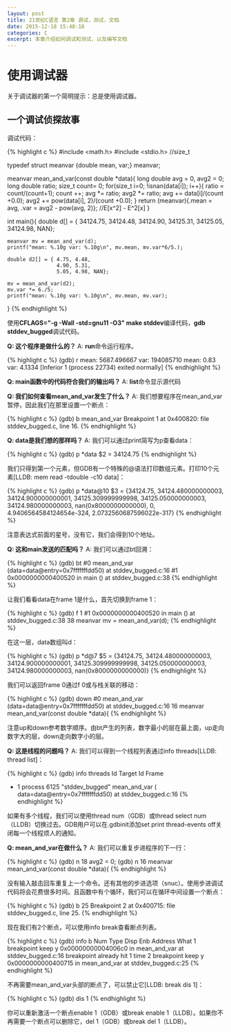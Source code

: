```yaml
---
layout: post
title: 21世纪C语言 第2章 调试，测试，文档
date: 2015-12-18 15:48:18
categories: C
excerpt: 本章介绍如何调试和测试，以及编写文档
---
```


# 使用调试器

关于调试器的第一个简明提示：总是使用调试器。

## 一个调试侦探故事

调试代码：

{% highlight c %}
#include <math.h>
#include <stdio.h> //size_t

typedef struct meanvar {double mean, var;} meanvar;

meanvar mean_and_var(const double *data){
    long double avg = 0,
          avg2 = 0;
    long double ratio;
    size_t count= 0;
    for(size_t i=0;  !isnan(data[i]); i++){
        ratio = count/(count+1);
        count ++;
        avg   *= ratio;
        avg2  *= ratio;
        avg   += data[i]/(count +0.0);
        avg2  += pow(data[i], 2)/(count +0.0);
    }
    return (meanvar){.mean = avg,
                    .var = avg2 - pow(avg, 2)}; //E[x^2] - E^2[x]
}

int main(){
    double d[] = { 34124.75, 34124.48,
                   34124.90, 34125.31,
                   34125.05, 34124.98, NAN};

    meanvar mv = mean_and_var(d);
    printf("mean: %.10g var: %.10g\n", mv.mean, mv.var*6/5.);

    double d2[] = { 4.75, 4.48,
                    4.90, 5.31,
                    5.05, 4.98, NAN};

    mv = mean_and_var(d2);
    mv.var *= 6./5;
    printf("mean: %.10g var: %.10g\n", mv.mean, mv.var);
}
{% endhighlight %}

使用**CFLAGS="-g -Wall -std=gnu11 -O3" make stddev**编译代码，**gdb stddev_bugged**调试代码。

**Q: 这个程序是做什么的？**
A: **run**命令运行程序。

{% highlight c %}
(gdb) r
mean: 5687.496667 var: 194085710
mean: 0.83 var: 4.1334
[Inferior 1 (process 22734) exited normally]
{% endhighlight %}

**Q: main函数中的代码符合我们的输出吗？**
A: **list**命令显示源代码

**Q: 我们如何查看mean_and_var发生了什么？**
A: 我们想要程序在mean_and_var暂停，因此我们在那里设置一个断点：

{% highlight c %}
(gdb) b mean_and_var
Breakpoint 1 at 0x400820: file stddev_bugged.c, line 16.
{% endhighlight %}

**Q: data是我们想的那样吗？**
A: 我们可以通过print简写为p查看data：

{% highlight c %}
(gdb) p *data
$2 = 34124.75
{% endhighlight %}

我们只得到第一个元素，但GDB有一个特殊的@语法打印数组元素。打印10个元素[LLDB: mem read -tdouble -c10 data]：

{% highlight c %}
(gdb) p *data@10
$3 = {34124.75, 34124.480000000003, 34124.900000000001, 34125.309999999998, 
  34125.050000000003, 34124.980000000003, nan(0x8000000000000), 0, 
  4.9406564584124654e-324, 2.0732560687596022e-317}
{% endhighlight %}

注意表达式前面的星号，没有它，我们会得到10个地址。

**Q: 这和main发送的匹配吗？**
A: 我们可以通过bt回溯：

{% highlight c %}
(gdb) bt
#0  mean_and_var (data=data@entry=0x7fffffffdd50) at stddev_bugged.c:16
#1  0x0000000000400520 in main () at stddev_bugged.c:38
{% endhighlight %}

让我们看看data在frame 1是什么，首先切换到frame 1：

{% highlight c %}
(gdb) f 1
#1  0x0000000000400520 in main () at stddev_bugged.c:38
38      meanvar mv = mean_and_var(d);
{% endhighlight %}

在这一层，data数组叫d：

{% highlight c %}
(gdb) p *d@7
$5 = {34124.75, 34124.480000000003, 34124.900000000001, 34125.309999999998, 
  34125.050000000003, 34124.980000000003, nan(0x8000000000000)}
{% endhighlight %}

我们可以返回frame 0通过f 0或与栈关联的移动：

{% highlight c %}
(gdb) down
#0  mean_and_var (data=data@entry=0x7fffffffdd50) at stddev_bugged.c:16
16  meanvar mean_and_var(const double *data){
{% endhighlight %}

注意up和down参考数字顺序。由bt产生的列表，数字最小的层在最上面，up走向数字大的层，down走向数字小的层。

**Q: 这是线程的问题吗？**
A: 我们可以得到一个线程列表通过info threads[LLDB: thread list]：

{% highlight c %}
(gdb) info threads
  Id   Target Id         Frame 
* 1    process 6125 "stddev_bugged" mean_and_var (
    data=data@entry=0x7fffffffdd50) at stddev_bugged.c:16
{% endhighlight %}

如果有多个线程，我们可以使用thread num（GDB）或thread select num（LLDB）切换过去。GDB用户可以在.gdbinit添加set print thread-events off关闭每一个线程烦人的通知。

**Q: mean_and_var在做什么？**
A: 我们可以重复步进程序的下一行：

{% highlight c %}
(gdb) n
18            avg2 = 0;
(gdb) n
16  meanvar mean_and_var(const double *data){
{% endhighlight %}

没有输入敲击回车重复上一个命令。还有其他的步进选项（snuc）。使用步进调试代码将会花费很多时间。且函数中有个循环，我们可以在循环中间设置一个断点：

{% highlight c %}
(gdb) b 25
Breakpoint 2 at 0x400715: file stddev_bugged.c, line 25.
{% endhighlight %}

现在我们有2个断点，可以使用info break查看断点列表。

{% highlight c %}
(gdb) info b
Num     Type           Disp Enb Address            What
1       breakpoint     keep y   0x00000000004006c0 in mean_and_var 
                                                   at stddev_bugged.c:16
    breakpoint already hit 1 time
2       breakpoint     keep y   0x0000000000400715 in mean_and_var 
                                                   at stddev_bugged.c:25
{% endhighlight %}

不再需要mean_and_var头部的断点了，可以禁止它[LLDB: break dis 1]：

{% highlight c %}
(gdb) dis 1
{% endhighlight %}

你可以重新激活一个断点enable 1（GDB）或break enable 1（LLDB）。如果你不再需要一个断点可以删除它，del 1（GDB）或break del 1（LLDB）。

